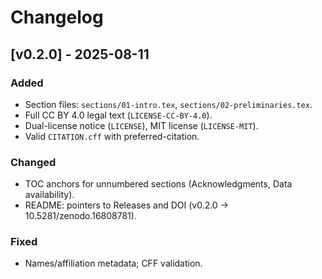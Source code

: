 # Changelog

## [v0.2.0] - 2025-08-11
### Added
- Section files: `sections/01-intro.tex`, `sections/02-preliminaries.tex`.
- Full CC BY 4.0 legal text (`LICENSE-CC-BY-4.0`).
- Dual-license notice (`LICENSE`), MIT license (`LICENSE-MIT`).
- Valid `CITATION.cff` with preferred-citation.

### Changed
- TOC anchors for unnumbered sections (Acknowledgments, Data availability).
- README: pointers to Releases and DOI (v0.2.0 → 10.5281/zenodo.16808781).

### Fixed
- Names/affiliation metadata; CFF validation.
